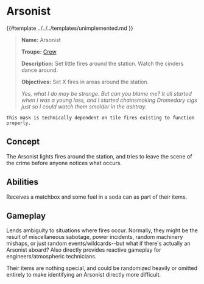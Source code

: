 # Arsonist

{{#template ../../../templates/unimplemented.md }}


> **Name:** Arsonist
>
> **Troupe:** [Crew](../crew.md)
>
> **Description:** Set little fires around the station. Watch the cinders dance around.
>
> **Objectives:** Set X fires in areas around the station.
>
> *Yes, what I do may be strange. But can you blame me? It all started when I was a young lass, and I started chainsmoking Dromedary cigs just so I could watch them smolder in the ashtray.*

```admonish warning
This mask is technically dependent on tile fires existing to function properly.
```

## Concept

The Arsonist lights fires around the station, and tries to leave the scene of the crime before anyone notices what occurs.

## Abilities

Receives a matchbox and some fuel in a soda can as part of their items.

## Gameplay

Lends ambiguity to situations where fires occur. Normally, they might be the result of miscellaneous sabotage, power incidents, random machinery mishaps, or just random events/wildcards--but what if there's actually an Arsonist aboard? Also directly provides reactive gameplay for engineers/atmospheric technicians.

Their items are nothing special, and could be randomized heavily or omitted entirely to make identifying an Arsonist directly more difficult.